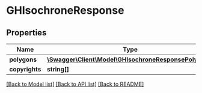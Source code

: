 # GHIsochroneResponse

## Properties
Name | Type | Description | Notes
------------ | ------------- | ------------- | -------------
**polygons** | [**\Swagger\Client\Model\GHIsochroneResponsePolygon[]**](GHIsochroneResponsePolygon.md) |  | [optional] 
**copyrights** | **string[]** |  | [optional] 

[[Back to Model list]](../README.md#documentation-for-models) [[Back to API list]](../README.md#documentation-for-api-endpoints) [[Back to README]](../README.md)


